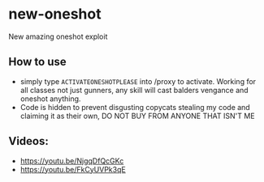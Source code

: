 # new-oneshot
New amazing oneshot exploit

## How to use
* simply type `ACTIVATEONESHOTPLEASE` into /proxy to activate. Working for all classes not just gunners, any skill will cast balders vengance and oneshot anything.
* Code is hidden to prevent disgusting copycats stealing my code and claiming it as their own, DO NOT BUY FROM ANYONE THAT ISN'T ME

## Videos:
* https://youtu.be/NjgqDfQcGKc
* https://youtu.be/FkCyUVPk3qE
